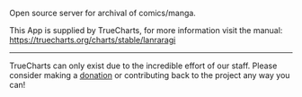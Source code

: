 Open source server for archival of comics/manga.

This App is supplied by TrueCharts, for more information visit the manual: https://truecharts.org/charts/stable/lanraragi

---

TrueCharts can only exist due to the incredible effort of our staff.
Please consider making a [donation](https://truecharts.org/docs/about/sponsor) or contributing back to the project any way you can!
